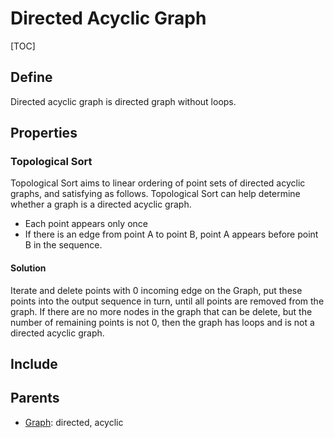 # Directed Acyclic Graph

[TOC]

## Define

Directed acyclic graph is directed graph without loops.

## Properties

### Topological Sort  

Topological Sort aims to linear ordering of point sets of directed acyclic graphs, and satisfying as follows. Topological Sort can help determine whether a graph is a directed acyclic graph.  
- Each point appears only once
- If there is an edge from point A to point B, point A appears before point B in the sequence.

#### Solution

Iterate and delete points with 0 incoming edge on the Graph, put these points into the output sequence in turn, until all points are removed from the graph. If there are no more nodes in the graph that can be delete, but the number of remaining points is not 0, then the graph has loops and is not a directed acyclic graph.

## Include

## Parents

- [Graph](./Graph.md): directed, acyclic

